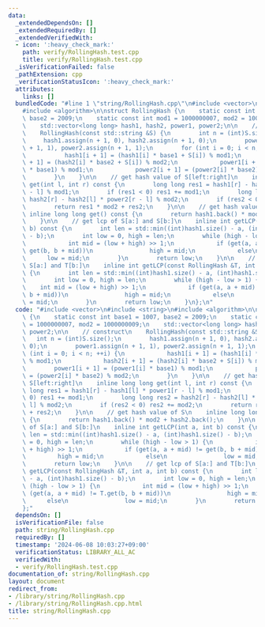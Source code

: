 ```yaml
---
data:
  _extendedDependsOn: []
  _extendedRequiredBy: []
  _extendedVerifiedWith:
  - icon: ':heavy_check_mark:'
    path: verify/RollingHash.test.cpp
    title: verify/RollingHash.test.cpp
  _isVerificationFailed: false
  _pathExtension: cpp
  _verificationStatusIcon: ':heavy_check_mark:'
  attributes:
    links: []
  bundledCode: "#line 1 \"string/RollingHash.cpp\"\n#include <vector>\n#include <string>\n\
    #include <algorithm>\n\nstruct RollingHash {\n    static const int base1 = 1007,\
    \ base2 = 2009;\n    static const int mod1 = 1000000007, mod2 = 1000000009;\n\
    \    std::vector<long long> hash1, hash2, power1, power2;\n\n    // construct\n\
    \    RollingHash(const std::string &S) {\n        int n = (int)S.size();\n   \
    \     hash1.assign(n + 1, 0), hash2.assign(n + 1, 0);\n        power1.assign(n\
    \ + 1, 1), power2.assign(n + 1, 1);\n        for (int i = 0; i < n; ++i) {\n \
    \           hash1[i + 1] = (hash1[i] * base1 + S[i]) % mod1;\n            hash2[i\
    \ + 1] = (hash2[i] * base2 + S[i]) % mod2;\n            power1[i + 1] = (power1[i]\
    \ * base1) % mod1;\n            power2[i + 1] = (power2[i] * base2) % mod2;\n\
    \        }\n    }\n\n    // get hash value of S[left:right]\n    inline long long\
    \ get(int l, int r) const {\n        long long res1 = hash1[r] - hash1[l] * power1[r\
    \ - l] % mod1;\n        if (res1 < 0) res1 += mod1;\n        long long res2 =\
    \ hash2[r] - hash2[l] * power2[r - l] % mod2;\n        if (res2 < 0) res2 += mod2;\n\
    \        return res1 * mod2 + res2;\n    }\n\n    // get hash value of S\n   \
    \ inline long long get() const {\n        return hash1.back() * mod2 + hash2.back();\n\
    \    }\n\n    // get lcp of S[a:] and S[b:]\n    inline int getLCP(int a, int\
    \ b) const {\n        int len = std::min((int)hash1.size() - a, (int)hash1.size()\
    \ - b);\n        int low = 0, high = len;\n        while (high - low > 1) {\n\
    \            int mid = (low + high) >> 1;\n            if (get(a, a + mid) !=\
    \ get(b, b + mid))\n                high = mid;\n            else\n          \
    \      low = mid;\n        }\n        return low;\n    }\n\n    // get lcp of\
    \ S[a:] and T[b:]\n    inline int getLCP(const RollingHash &T, int a, int b) const\
    \ {\n        int len = std::min((int)hash1.size() - a, (int)hash1.size() - b);\n\
    \        int low = 0, high = len;\n        while (high - low > 1) {\n        \
    \    int mid = (low + high) >> 1;\n            if (get(a, a + mid) != T.get(b,\
    \ b + mid))\n                high = mid;\n            else\n                low\
    \ = mid;\n        }\n        return low;\n    }\n};\n"
  code: "#include <vector>\n#include <string>\n#include <algorithm>\n\nstruct RollingHash\
    \ {\n    static const int base1 = 1007, base2 = 2009;\n    static const int mod1\
    \ = 1000000007, mod2 = 1000000009;\n    std::vector<long long> hash1, hash2, power1,\
    \ power2;\n\n    // construct\n    RollingHash(const std::string &S) {\n     \
    \   int n = (int)S.size();\n        hash1.assign(n + 1, 0), hash2.assign(n + 1,\
    \ 0);\n        power1.assign(n + 1, 1), power2.assign(n + 1, 1);\n        for\
    \ (int i = 0; i < n; ++i) {\n            hash1[i + 1] = (hash1[i] * base1 + S[i])\
    \ % mod1;\n            hash2[i + 1] = (hash2[i] * base2 + S[i]) % mod2;\n    \
    \        power1[i + 1] = (power1[i] * base1) % mod1;\n            power2[i + 1]\
    \ = (power2[i] * base2) % mod2;\n        }\n    }\n\n    // get hash value of\
    \ S[left:right]\n    inline long long get(int l, int r) const {\n        long\
    \ long res1 = hash1[r] - hash1[l] * power1[r - l] % mod1;\n        if (res1 <\
    \ 0) res1 += mod1;\n        long long res2 = hash2[r] - hash2[l] * power2[r -\
    \ l] % mod2;\n        if (res2 < 0) res2 += mod2;\n        return res1 * mod2\
    \ + res2;\n    }\n\n    // get hash value of S\n    inline long long get() const\
    \ {\n        return hash1.back() * mod2 + hash2.back();\n    }\n\n    // get lcp\
    \ of S[a:] and S[b:]\n    inline int getLCP(int a, int b) const {\n        int\
    \ len = std::min((int)hash1.size() - a, (int)hash1.size() - b);\n        int low\
    \ = 0, high = len;\n        while (high - low > 1) {\n            int mid = (low\
    \ + high) >> 1;\n            if (get(a, a + mid) != get(b, b + mid))\n       \
    \         high = mid;\n            else\n                low = mid;\n        }\n\
    \        return low;\n    }\n\n    // get lcp of S[a:] and T[b:]\n    inline int\
    \ getLCP(const RollingHash &T, int a, int b) const {\n        int len = std::min((int)hash1.size()\
    \ - a, (int)hash1.size() - b);\n        int low = 0, high = len;\n        while\
    \ (high - low > 1) {\n            int mid = (low + high) >> 1;\n            if\
    \ (get(a, a + mid) != T.get(b, b + mid))\n                high = mid;\n      \
    \      else\n                low = mid;\n        }\n        return low;\n    }\n\
    };"
  dependsOn: []
  isVerificationFile: false
  path: string/RollingHash.cpp
  requiredBy: []
  timestamp: '2024-06-08 10:03:27+09:00'
  verificationStatus: LIBRARY_ALL_AC
  verifiedWith:
  - verify/RollingHash.test.cpp
documentation_of: string/RollingHash.cpp
layout: document
redirect_from:
- /library/string/RollingHash.cpp
- /library/string/RollingHash.cpp.html
title: string/RollingHash.cpp
---
```

